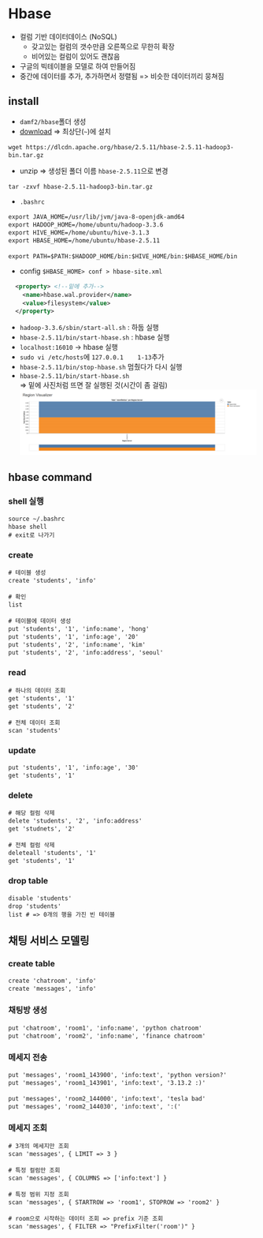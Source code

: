 # Hbase
- 컬럼 기반 데이터데이스 (NoSQL)
    - 갖고있는 컬럼의 갯수만큼 오른쪽으로 무한히 확장
    - 비어있는 컬럼이 있어도 괜찮음
- 구글의 빅테이블을 모델로 하여 만들어짐
- 중간에 데이터를 추가, 추가하면서 정렬됨 => 비슷한 데이터끼리 뭉쳐짐

## install
- `damf2/hbase`폴더 생성
- [download](https://hbase.apache.org/downloads.html) => 최상단(`~`)에 설치
```shell
wget https://dlcdn.apache.org/hbase/2.5.11/hbase-2.5.11-hadoop3-bin.tar.gz
```
- unzip => 생성된 폴더 이름 `hbase-2.5.11`으로 변경
```shell
tar -zxvf hbase-2.5.11-hadoop3-bin.tar.gz
```
- `.bashrc`
```bashrc
export JAVA_HOME=/usr/lib/jvm/java-8-openjdk-amd64
export HADOOP_HOME=/home/ubuntu/hadoop-3.3.6
export HIVE_HOME=/home/ubuntu/hive-3.1.3
export HBASE_HOME=/home/ubuntu/hbase-2.5.11

export PATH=$PATH:$HADOOP_HOME/bin:$HIVE_HOME/bin:$HBASE_HOME/bin
```
- config `$HBASE_HOME> conf > hbase-site.xml`
```xml
  <property> <!--밑에 추가-->
    <name>hbase.wal.provider</name>
    <value>filesystem</value>
  </property>
```
- `hadoop-3.3.6/sbin/start-all.sh` : 하둡 실행
- `hbase-2.5.11/bin/start-hbase.sh` : hbase 실행
- `localhost:16010` -> hbase 실행
- `sudo vi /etc/hosts`에 `127.0.0.1    1-13`추가
- `hbase-2.5.11/bin/stop-hbase.sh` 멈췄다가 다시 실행
- `hbase-2.5.11/bin/start-hbase.sh`\
=> 밑에 사진처럼 뜨면 잘 실행된 것(시간이 좀 걸림)
![alt text](image.png)

## hbase command
### shell 실행
```shell
source ~/.bashrc
hbase shell
# exit로 나가기
```

### create
```shell
# 테이블 생성
create 'students', 'info'

# 확인
list

# 테이블에 데이터 생성
put 'students', '1', 'info:name', 'hong'
put 'students', '1', 'info:age', '20'
put 'students', '2', 'info:name', 'kim'
put 'students', '2', 'info:address', 'seoul'
```
### read
```shell
# 하나의 데이터 조회
get 'students', '1'
get 'students', '2'

# 전체 데이터 조회
scan 'students'
```
### update
```shell
put 'students', '1', 'info:age', '30'
get 'students', '1'
```
### delete
```shell
# 해당 컬럼 삭제
delete 'students', '2', 'info:address'
get 'studnets', '2'

# 전체 컬럼 삭제
deleteall 'students', '1'
get 'students', '1'
```
### drop table
```shell
disable 'students'
drop 'students'
list # => 0개의 행을 가진 빈 테이블
```
## 채팅 서비스 모델링
### create table
```shell
create 'chatroom', 'info'
create 'messages', 'info'
```
### 채팅방 생성
```shell
put 'chatroom', 'room1', 'info:name', 'python chatroom'
put 'chatroom', 'room2', 'info:name', 'finance chatroom'
```
### 메세지 전송
```shell
put 'messages', 'room1_143900', 'info:text', 'python version?'
put 'messages', 'room1_143901', 'info:text', '3.13.2 :)'

put 'messages', 'room2_144000', 'info:text', 'tesla bad'
put 'messages', 'room2_144030', 'info:text', ':('
```
### 메세지 조회
```shell
# 3개의 메세지만 조회
scan 'messages', { LIMIT => 3 }

# 특정 컬럼만 조회
scan 'messages', { COLUMNS => ['info:text'] }

# 특정 범위 지정 조회
scan 'messages', { STARTROW => 'room1', STOPROW => 'room2' }

# room으로 시작하는 데이터 조회 => prefix 기준 조회
scan 'messages', { FILTER => "PrefixFilter('room')" }
```